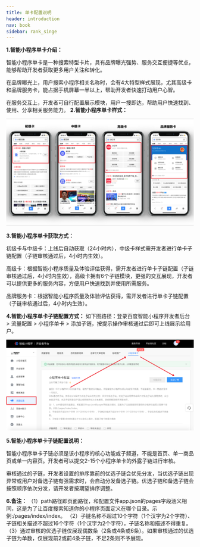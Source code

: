 ```yaml
---
title: 单卡配置说明
header: introduction
nav: book
sidebar: rank_singe
---
```

 

**1.智能小程序单卡介绍：**

智能小程序单卡是一种搜索特型卡片，具有品牌曝光强势、服务交互便捷等优点，能够帮助开发者获取更多用户关注和转化。

在品牌曝光上，用户搜索小程序相关名称时，会有4大特型样式展现，尤其高级卡和品牌服务卡，能占据手机屏幕一半以上，帮助开发者快速打动用户心智。

在服务交互上，开发者可自行配置展示模块，用户一搜即达，帮助用户快速找到、使用、分享相关服务能力。
**2.智能小程序单卡样式：**

![图片](../../img/introduction/rank/rank_single1.png)

**3.智能小程序单卡获取方式：**

初级卡与中级卡：上线后自动获取（24小时内），中级卡样式需开发者进行单卡子链配置（子链审核通过后，4小时内生效）。

高级卡：根据智能小程序质量及体验评估获得，需开发者进行单卡子链配置（子链审核通过后，4小时内生效），高级卡拥有6个子链模块，更强的交互展现，开发者可以提供更多的服务内容，方便用户快速找到并使用所需服务。

品牌服务卡：根据智能小程序质量及体验评估获得，需开发者进行单卡子链配置（子链审核通过后，4小时内生效）。

**4.智能小程序单卡子链配置方式：**
如下图路径：登录百度智能小程序开发者后台 > 流量配置 > 小程序单卡 > 添加子链，按提示操作审核通过后即可上线展示给用户。

![图片](../../img/introduction/rank/rank_single2.png)

**5.智能小程序单卡子链配置说明：**

智能小程序单卡子链必须是该小程序的核心功能或子频道，不能是首页、单一商品页或单一内容页。开发者可以提交2-15个小程序单卡的外露子链进行审核。

审核通过的子链，开发者设置的排序靠前的优选子链会优先分发，当优选子链出现异常或用户对备选子链有强需求时，会自动分发备选子链。优选子链和备选子链会按照顺序依次分发，请开发者按期望排序调整。

**6.备注：**
（1）path路径即页面路径，和配置文件app.json的pages字段涵义相同，这是为了让百度搜索知道你的小程序页面定义在哪个目录。示例:/pages/index/index。
（2）子链名称不超过10个字符（1个汉字为2个字符）、子链相关描述不超过16个字符（1个汉字为2个字符），子链名称和描述不得重复。
（3）通过审核的优选子链仅展现偶数条（2条或4条或6条）。如果审核通过的优选子链为单数，仅展现前2或前4条子链，不足2条则不予展现。


